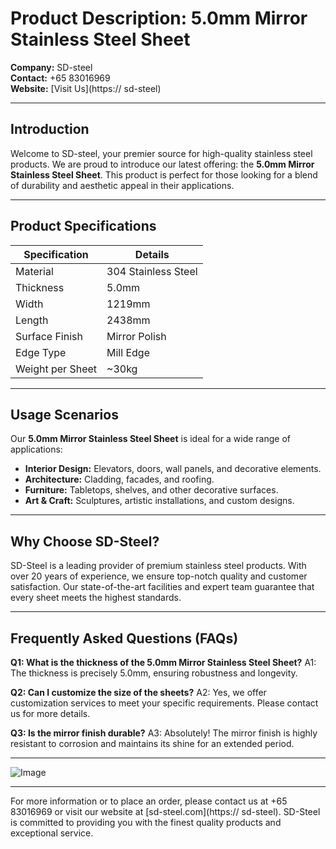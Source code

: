 # Product Description: 5.0mm Mirror Stainless Steel Sheet

**Company:** SD-steel  
**Contact:** +65 83016969  
**Website:** [Visit Us](https:// sd-steel)

---

## Introduction

Welcome to SD-steel, your premier source for high-quality stainless steel products. We are proud to introduce our latest offering: the **5.0mm Mirror Stainless Steel Sheet**. This product is perfect for those looking for a blend of durability and aesthetic appeal in their applications.

---

## Product Specifications

| Specification          | Details                       |
|------------------------|-------------------------------|
| Material               | 304 Stainless Steel           |
| Thickness              | 5.0mm                         |
| Width                  | 1219mm                        |
| Length                 | 2438mm                        |
| Surface Finish         | Mirror Polish                 |
| Edge Type              | Mill Edge                     |
| Weight per Sheet       | ~30kg                         |

---

## Usage Scenarios

Our **5.0mm Mirror Stainless Steel Sheet** is ideal for a wide range of applications:

- **Interior Design:** Elevators, doors, wall panels, and decorative elements.
- **Architecture:** Cladding, facades, and roofing.
- **Furniture:** Tabletops, shelves, and other decorative surfaces.
- **Art & Craft:** Sculptures, artistic installations, and custom designs.

---

## Why Choose SD-Steel?

SD-Steel is a leading provider of premium stainless steel products. With over 20 years of experience, we ensure top-notch quality and customer satisfaction. Our state-of-the-art facilities and expert team guarantee that every sheet meets the highest standards.

---

## Frequently Asked Questions (FAQs)

**Q1: What is the thickness of the 5.0mm Mirror Stainless Steel Sheet?**
A1: The thickness is precisely 5.0mm, ensuring robustness and longevity.

**Q2: Can I customize the size of the sheets?**
A2: Yes, we offer customization services to meet your specific requirements. Please contact us for more details.

**Q3: Is the mirror finish durable?**
A3: Absolutely! The mirror finish is highly resistant to corrosion and maintains its shine for an extended period.

---

![Image](https://github.com/user-attachments/assets/2567258e-e124-4816-932d-1809bd27ef0b)

---

For more information or to place an order, please contact us at +65 83016969 or visit our website at [sd-steel.com](https:// sd-steel). SD-Steel is committed to providing you with the finest quality products and exceptional service.